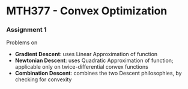 # MTH377 - Convex Optimization

### Assignment 1
Problems on
- **Gradient Descent**: uses Linear Approximation of function
- **Newtonian Descent**: uses Quadratic Approximation of function; applicable only on twice-differential convex functions
- **Combination Descent**: combines the two Descent philosophies, by checking for convexity
